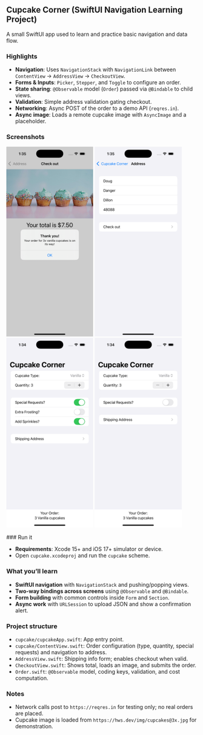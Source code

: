 ## Cupcake Corner (SwiftUI Navigation Learning Project)

A small SwiftUI app used to learn and practice basic navigation and data flow.

### Highlights

- **Navigation**: Uses `NavigationStack` with `NavigationLink` between `ContentView` → `AddressView` → `CheckoutView`.
- **Forms & Inputs**: `Picker`, `Stepper`, and `Toggle` to configure an order.
- **State sharing**: `@Observable` model (`Order`) passed via `@Bindable` to child views.
- **Validation**: Simple address validation gating checkout.
- **Networking**: Async POST of the order to a demo API (`reqres.in`).
- **Async image**: Loads a remote cupcake image with `AsyncImage` and a placeholder.

### Screenshots
<p>
<img src="screenshots/1.png" height=500 />
<img src="screenshots/2.png" height=500 />
<img src="screenshots/3.png" height=500 />
<img src="screenshots/4.png" height=500 />
</p>
### Run it

- **Requirements**: Xcode 15+ and iOS 17+ simulator or device.
- Open `cupcake.xcodeproj` and run the `cupcake` scheme.

### What you’ll learn

- **SwiftUI navigation** with `NavigationStack` and pushing/popping views.
- **Two-way bindings across screens** using `@Observable` and `@Bindable`.
- **Form building** with common controls inside `Form` and `Section`.
- **Async work** with `URLSession` to upload JSON and show a confirmation alert.

### Project structure

- `cupcake/cupcakeApp.swift`: App entry point.
- `cupcake/ContentView.swift`: Order configuration (type, quantity, special requests) and navigation to address.
- `AddressView.swift`: Shipping info form; enables checkout when valid.
- `CheckoutView.swift`: Shows total, loads an image, and submits the order.
- `Order.swift`: `@Observable` model, coding keys, validation, and cost computation.

### Notes

- Network calls post to `https://reqres.in` for testing only; no real orders are placed.
- Cupcake image is loaded from `https://hws.dev/img/cupcakes@3x.jpg` for demonstration.
